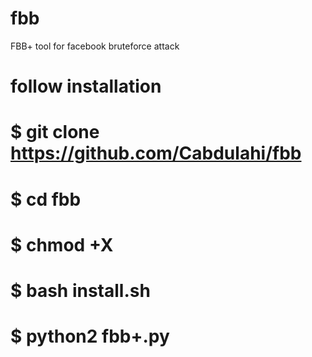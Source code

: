 # fbb
FBB+ tool for facebook bruteforce attack 
# follow installation 
# $ git clone https://github.com/Cabdulahi/fbb
# $ cd fbb
# $ chmod +X 
# $ bash install.sh
# $ python2 fbb+.py
